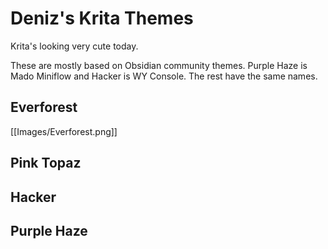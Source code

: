 # Deniz's Krita Themes

Krita's looking very cute today.

These are mostly based on Obsidian community themes. Purple Haze is Mado Miniflow and Hacker is WY Console. The rest have the same names.

## Everforest

[[Images/Everforest.png]]

## Pink Topaz

## Hacker

## Purple Haze
